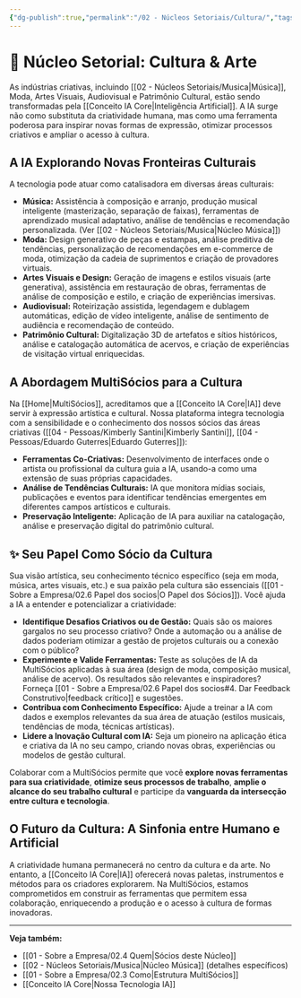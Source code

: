 ```yaml
---
{"dg-publish":true,"permalink":"/02 - Núcleos Setoriais/Cultura/","tags":["nucleus","cultura","arte","musica","moda","creative-industries","ai-applications"],"noteIcon":""}
---
```




# 🎨 Núcleo Setorial: Cultura & Arte

As indústrias criativas, incluindo [[02 - Núcleos Setoriais/Musica\|Música]], Moda, Artes Visuais, Audiovisual e Patrimônio Cultural, estão sendo transformadas pela [[Conceito IA Core\|Inteligência Artificial]]. A IA surge não como substituta da criatividade humana, mas como uma ferramenta poderosa para inspirar novas formas de expressão, otimizar processos criativos e ampliar o acesso à cultura.

## A IA Explorando Novas Fronteiras Culturais

A tecnologia pode atuar como catalisadora em diversas áreas culturais:

*   **Música:** Assistência à composição e arranjo, produção musical inteligente (masterização, separação de faixas), ferramentas de aprendizado musical adaptativo, análise de tendências e recomendação personalizada. (Ver [[02 - Núcleos Setoriais/Musica\|Núcleo Música]])
*   **Moda:** Design generativo de peças e estampas, análise preditiva de tendências, personalização de recomendações em e-commerce de moda, otimização da cadeia de suprimentos e criação de provadores virtuais.
*   **Artes Visuais e Design:** Geração de imagens e estilos visuais (arte generativa), assistência em restauração de obras, ferramentas de análise de composição e estilo, e criação de experiências imersivas.
*   **Audiovisual:** Roteirização assistida, legendagem e dublagem automáticas, edição de vídeo inteligente, análise de sentimento de audiência e recomendação de conteúdo.
*   **Patrimônio Cultural:** Digitalização 3D de artefatos e sítios históricos, análise e catalogação automática de acervos, e criação de experiências de visitação virtual enriquecidas.

## A Abordagem MultiSócios para a Cultura

Na [[Home\|MultiSócios]], acreditamos que a [[Conceito IA Core\|IA]] deve servir à expressão artística e cultural. Nossa plataforma integra tecnologia com a sensibilidade e o conhecimento dos nossos sócios das áreas criativas ([[04 - Pessoas/Kimberly Santini\|Kimberly Santini]], [[04 - Pessoas/Eduardo Guterres\|Eduardo Guterres]]):

*   **Ferramentas Co-Criativas:** Desenvolvimento de interfaces onde o artista ou profissional da cultura guia a IA, usando-a como uma extensão de suas próprias capacidades.
*   **Análise de Tendências Culturais:** IA que monitora mídias sociais, publicações e eventos para identificar tendências emergentes em diferentes campos artísticos e culturais.
*   **Preservação Inteligente:** Aplicação de IA para auxiliar na catalogação, análise e preservação digital do patrimônio cultural.

## ✨ Seu Papel Como Sócio da Cultura

Sua visão artística, seu conhecimento técnico específico (seja em moda, música, artes visuais, etc.) e sua paixão pela cultura são essenciais ([[01 - Sobre a Empresa/02.6 Papel dos socios\|O Papel dos Sócios]]). Você ajuda a IA a entender e potencializar a criatividade:

*   **Identifique Desafios Criativos ou de Gestão:** Quais são os maiores gargalos no seu processo criativo? Onde a automação ou a análise de dados poderiam otimizar a gestão de projetos culturais ou a conexão com o público?
*   **Experimente e Valide Ferramentas:** Teste as soluções de IA da MultiSócios aplicadas à sua área (design de moda, composição musical, análise de acervo). Os resultados são relevantes e inspiradores? Forneça [[01 - Sobre a Empresa/02.6 Papel dos socios#4. Dar Feedback Construtivo\|feedback crítico]] e sugestões.
*   **Contribua com Conhecimento Específico:** Ajude a treinar a IA com dados e exemplos relevantes da sua área de atuação (estilos musicais, tendências de moda, técnicas artísticas).
*   **Lidere a Inovação Cultural com IA:** Seja um pioneiro na aplicação ética e criativa da IA no seu campo, criando novas obras, experiências ou modelos de gestão cultural.

Colaborar com a MultiSócios permite que você **explore novas ferramentas para sua criatividade**, **otimize seus processos de trabalho**, **amplie o alcance do seu trabalho cultural** e participe da **vanguarda da intersecção entre cultura e tecnologia**.

## O Futuro da Cultura: A Sinfonia entre Humano e Artificial

A criatividade humana permanecerá no centro da cultura e da arte. No entanto, a [[Conceito IA Core\|IA]] oferecerá novas paletas, instrumentos e métodos para os criadores explorarem. Na MultiSócios, estamos comprometidos em construir as ferramentas que permitem essa colaboração, enriquecendo a produção e o acesso à cultura de formas inovadoras.

---
**Veja também:**
*   [[01 - Sobre a Empresa/02.4 Quem\|Sócios deste Núcleo]]
*   [[02 - Núcleos Setoriais/Musica\|Núcleo Música]] (detalhes específicos)
*   [[01 - Sobre a Empresa/02.3 Como\|Estrutura MultiSócios]]
*   [[Conceito IA Core\|Nossa Tecnologia IA]]
